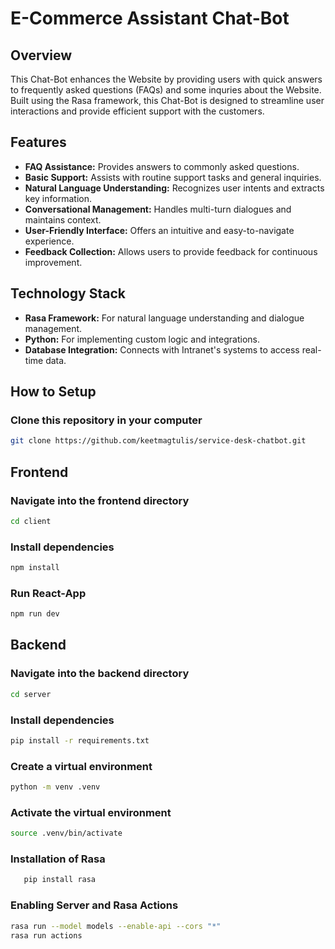 # E-Commerce Assistant Chat-Bot

## Overview

This Chat-Bot enhances the Website by providing users with quick answers to frequently asked questions (FAQs) and some inquries about the Website. Built using the Rasa framework, this Chat-Bot is designed to streamline user interactions and provide efficient support with the customers.

## Features

- **FAQ Assistance:** Provides answers to commonly asked questions.
- **Basic Support:** Assists with routine support tasks and general inquiries.
- **Natural Language Understanding:** Recognizes user intents and extracts key information.
- **Conversational Management:** Handles multi-turn dialogues and maintains context.
- **User-Friendly Interface:** Offers an intuitive and easy-to-navigate experience.
- **Feedback Collection:** Allows users to provide feedback for continuous improvement.

## Technology Stack

- **Rasa Framework:** For natural language understanding and dialogue management.
- **Python:** For implementing custom logic and integrations.
- **Database Integration:** Connects with Intranet's systems to access real-time data.


## How to Setup

### Clone this repository in your computer 
```bash
git clone https://github.com/keetmagtulis/service-desk-chatbot.git
```

## Frontend

### Navigate into the frontend directory
```bash
cd client
```

### Install dependencies 
```bash
npm install
```

### Run React-App
```bash
npm run dev
```

## Backend

### Navigate into the backend directory 
```bash
cd server
```

### Install dependencies
```bash
pip install -r requirements.txt
```

### Create a virtual environment
```bash
python -m venv .venv
```

### Activate the virtual environment 
```bash
source .venv/bin/activate
```


### Installation of Rasa 
```bash
   pip install rasa
```


### Enabling Server and Rasa Actions
```bash
rasa run --model models --enable-api --cors "*"
rasa run actions
```

